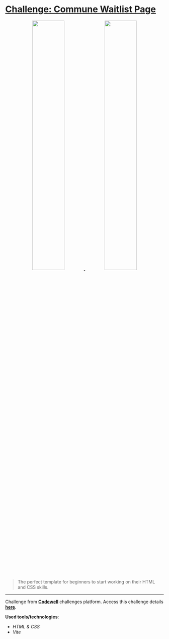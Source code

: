 [**codewell**]: https://www.codewell.cc
[**here**]: https://www.codewell.cc/challenges/commune-waitlist-page--608d9565747bad001532bd64

# [**Challenge: Commune Waitlist Page**](#challenge-commune-waitlist-page)

<div align="center">
  <a target="_blank" href="https://www.codewell.cc/challenges/commune-waitlist-page--608d9565747bad001532bd64">
    <img width="45%" src="https://codewell-storage-bucket.s3.us-east-2.amazonaws.com/Commune_Landing_Page_min_720c257037.jpg">
    <img width="45%" src="https://codewell-storage-bucket.s3.us-east-2.amazonaws.com/Commune_Slider_Thumbnail_min_c0d282f6ac.jpg">
  </a>
</div>

> The perfect template for beginners to start working on their HTML and CSS skills.

---

Challenge from [**Codewell**] challenges platform. Access this challenge details
[**here**].

**Used tools/technologies**:

- _HTML & CSS_
- _Vite_
